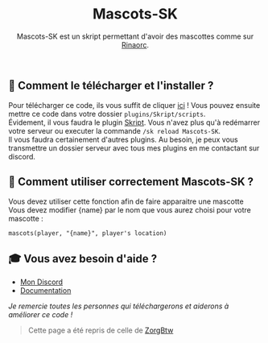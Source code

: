 <h1 align="center">Mascots-SK</h1>
<p align="center">Mascots-SK est un skript permettant d'avoir des mascottes comme sur <a href="https://rinaorc.com/">Rinaorc</a>.</p><br />

## 🏹 **Comment le télécharger et l'installer ?**
Pour télécharger ce code, ils vous suffit de cliquer [ici](https://github.com/MaxouLeKangou/Mascots-SK/releases/tag/v1.0.0) ! Vous pouvez ensuite mettre ce code dans votre dossier `plugins/Skript/scripts`.<br />
Évidement, il vous faudra le plugin [Skript](https://github.com/SkriptLang/Skript/releases). Vous n'avez plus qu'à redémarrer votre serveur ou executer la commande `/sk reload Mascots-SK`.<br />
Il vous faudra certainement d'autres plugins. Au besoin, je peux vous transmettre un dossier serveur avec tous mes plugins en me contactant sur discord.

## 👀 **Comment utiliser correctement Mascots-SK ?**
Vous devez utiliser cette fonction afin de faire apparaitre une mascotte<br />
Vous devez modifier {name} par le nom que vous aurez choisi pour votre mascotte :
```
mascots(player, "{name}", player's location)
```

## 🎓 **Vous avez besoin d'aide ?**

- [Mon Discord](https://discord.gg/8SfwgQqQxh)
- [Documentation](https://github.com/Maxime-LEGRAND/MongoSK-API/blob/principal/documentation.md)

_Je remercie toutes les personnes qui téléchargerons et aiderons à améliorer ce code !_
> Cette page a été repris de celle de [ZorgBtw](https://github.com/ZorgBtw/BungeeSK)
